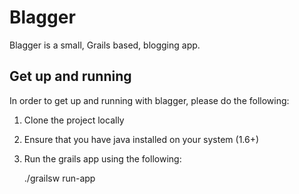 # Blagger

Blagger is a small, Grails based, blogging app.

## Get up and running

In order to get up and running with blagger, please do the following:

1. Clone the project locally
2. Ensure that you have java installed on your system (1.6+)
3. Run the grails app using the following:

    ./grailsw run-app


